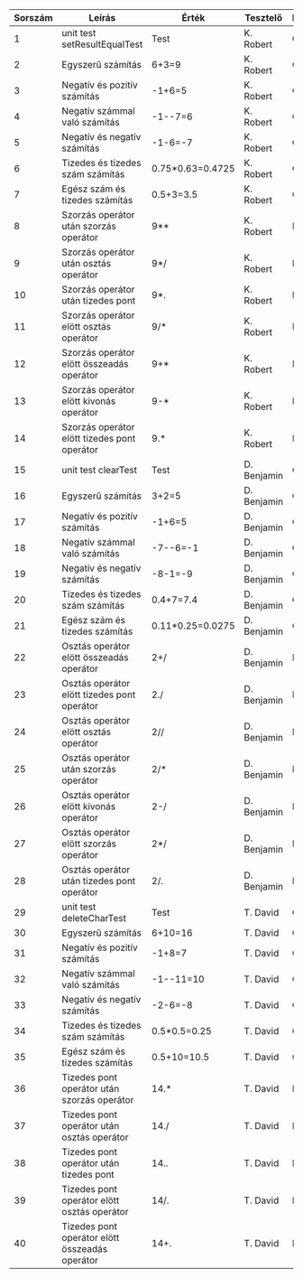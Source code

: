 | Sorszám | Leírás | Érték | Tesztelő | Eredmény |
| ------- | ------- | ----- | -------- | -------- |
| 1 | unit test setResultEqualTest | Test | K. Robert | OK |
| 2 | Egyszerű számítás | 6+3=9 | K. Robert | OK |
| 3 | Negatív és pozitív számítás | -1+6=5 | K. Robert | OK |
| 4 | Negatív számmal való számítás | -1--7=6 | K. Robert | OK |
| 5 | Negatív és negatív számítás | -1-6=-7 | K. Robert | OK |
| 6 | Tizedes és tizedes szám számítás | 0.75*0.63=0.4725 | K. Robert | OK |
| 7 | Egész szám és tizedes számítás | 0.5+3=3.5 | K. Robert | OK |
| 8 | Szorzás operátor után szorzás operátor | 9** | K. Robert | HIBA |
| 9 | Szorzás operátor után osztás operátor | 9*/ | K. Robert | HIBA |
| 10 | Szorzás operátor után tizedes pont | 9*. | K. Robert | HIBA |
| 11 | Szorzás operátor elött osztás operátor | 9/* | K. Robert | HIBA |
| 12 | Szorzás operátor elött összeadás operátor | 9+* | K. Robert | HIBA |
| 13 | Szorzás operátor elött kivonás operátor | 9-* | K. Robert | HIBA |
| 14 | Szorzás operátor elött tizedes pont operátor | 9.* | K. Robert | HIBA |
| 15 | unit test clearTest | Test | D. Benjamin | OK |
| 16 | Egyszerű számítás | 3+2=5| D. Benjamin | OK |
| 17 | Negatív és pozitív számítás | -1+6=5 | D. Benjamin| OK |
| 18 | Negatív számmal való számítás |-7--6=-1| D. Benjamin | OK |
| 19 | Negatív és negatív számítás | -8-1=-9| D. Benjamin | OK |
| 20 | Tizedes és tizedes szám számítás | 0.4+7=7.4| D. Benjamin | OK |
| 21 | Egész szám és tizedes számítás | 0.11*0.25=0.0275| D. Benjamin | OK |
| 22 | Osztás operátor elött összeadás operátor | 2+/ | D. Benjamin | HIBA |
| 23 | Osztás operátor elött tizedes pont operátor | 2./ | D. Benjamin | HIBA |
| 24 | Osztás operátor elött osztás operátor | 2// | D. Benjamin | HIBA |
| 25 | Osztás operátor után szorzás operátor | 2/* | D. Benjamin | HIBA |
| 26 | Osztás operátor elött kivonás operátor | 2-/ | D. Benjamin | HIBA |
| 27 | Osztás operátor elött szorzás operátor | 2*/ | D. Benjamin | HIBA |
| 28 | Osztás operátor után tizedes pont operátor | 2/. | D. Benjamin | HIBA |
| 29 | unit test deleteCharTest | Test | T. David | OK |
| 30 | Egyszerű számítás | 6+10=16 | T. David | OK |
| 31 | Negatív és pozitív számítás | -1+8=7 | T. David | OK |
| 32 | Negatív számmal való számítás | -1--11=10 | T. David | OK |
| 33 | Negatív és negatív számítás | -2-6=-8 | T. David | OK |
| 34 | Tizedes és tizedes szám számítás | 0.5*0.5=0.25 | T. David | OK |
| 35 | Egész szám és tizedes számítás | 0.5+10=10.5 | T. David | OK |
| 36 | Tizedes pont operátor után szorzás operátor | 14.* | T. David | HIBA |
| 37 | Tizedes pont operátor után osztás operátor | 14./ | T. David | HIBA |
| 38 | Tizedes pont operátor után tizedes pont | 14.. | T. David | HIBA |
| 39 | Tizedes pont operátor elött osztás operátor | 14/. | T. David | HIBA |
| 40 | Tizedes pont operátor elött összeadás operátor | 14+. | T. David | HIBA |
